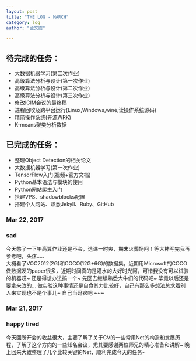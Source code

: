 ```yaml
---
layout: post
title: "THE LOG - MARCH"       
category: log
author: "孟文霞"

---
```

  
## 待完成的任务：  
* 大数据机器学习(第二次作业) 
* 高级算法分析与设计(第一次作业)
* 高级算法分析与设计(第二次作业)
* 高级算法分析与设计(第三次作业)
* 修改ICIM会议的最终稿
* 进程回收及跨平台运行(Linux,Windows,wine,读操作系统源码)
* 精简操作系统(开源WRK)
* K-means聚类分析数据


## 已完成的任务：  
* 整理Object Detection的相关论文
* 大数据机器学习(第一次作业)
* TensorFlow入门(视频+官方文档)
* Python基本语法与模块的使用
* Python网站爬虫入门
* 搭建VPS、shadowblocks配置
* 搭建个人网站、熟悉Jekyll、Ruby、GitHub     
     
        

### Mar 22, 2017     
### sad 
今天憋了一下午高算作业还是不会，选课一时爽，期末火葬场阿！等大神写完我再参考吧，头疼.....    
大概看了VOC2012(2G)和COCO(12G+6G)的数据集，近期用Microsoft的COCO做数据发的paper很多，近期时间真的是灌水的大好时光阿，可惜我没有可以试验的机器哎~ 还是得想办法搞一个~ 先回去继续熟悉大牛们的代码吧~ 毕竟以后还是要拿来改的... 做实验这种事情还是自食其力比较好，自己有那么多想法总求着别人来实现也不是个事儿~ 自己当码农吧 ~~~


### Mar 21, 2017   
### happy tired
今天回所开会的收益很大，主要了解了关于CV的一些常用Net的构造和发展历程，了解了这个方向的一些知名会议，尤其要感谢两位师兄的精心准备和讲解~ 晚上回来大致整理了几个比较关键的Net，顺利完成今天的任务~ 


